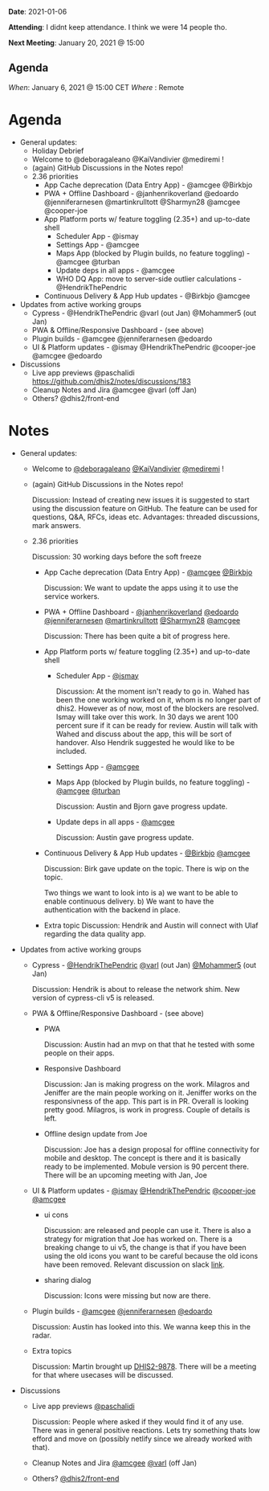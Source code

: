 **Date**: 2021-01-06

**Attending**: I didnt keep attendance. I think we were 14 people tho.

**Next Meeting**: January 20, 2021 @ 15:00

## Agenda

*When*: January 6, 2021 @ 15:00 CET *Where* : Remote

# Agenda

- General updates:
  - Holiday Debrief
  - Welcome to @deboragaleano @KaiVandivier @mediremi !
  - (again) GitHub Discussions in the Notes repo!
  - 2.36 priorities
    - App Cache deprecation (Data Entry App) - @amcgee @Birkbjo 
    - PWA + Offline Dashboard - @janhenrikoverland @edoardo @jenniferarnesen @martinkrulltott @Sharmyn28 @amcgee @cooper-joe 
    - App Platform ports w/ feature toggling (2.35+) and up-to-date shell
      - Scheduler App - @ismay 
      - Settings App - @amcgee 
      - Maps App (blocked by Plugin builds, no feature toggling) - @amcgee @turban 
      - Update deps in all apps - @amcgee 
      - WHO DQ App: move to server-side outlier calculations - @HendrikThePendric
    - Continuous Delivery & App Hub updates - @Birkbjo @amcgee 
- Updates from active working groups
  - Cypress - @HendrikThePendric @varl (out Jan) @Mohammer5 (out Jan)
  - PWA & Offline/Responsive Dashboard - (see above)
  - Plugin builds - @amcgee @jenniferarnesen @edoardo 
  - UI & Platform updates - @ismay @HendrikThePendric @cooper-joe @amcgee @edoardo 
- Discussions
  - Live app previews @paschalidi https://github.com/dhis2/notes/discussions/183
  - Cleanup Notes and Jira @amcgee @varl (off Jan)
  - Others? @dhis2/front-end 



# Notes

* General updates:

  - Welcome to [@deboragaleano](https://github.com/deboragaleano) [@KaiVandivier](https://github.com/KaiVandivier) [@mediremi](https://github.com/mediremi) !

  - (again) GitHub Discussions in the Notes repo!

    Discussion: Instead of creating new issues it is suggested to start using the discussion feature on GitHub. The feature can be used for questions, Q&A, RFCs, ideas etc. 
    Advantages: threaded discussions, mark answers. 

  - 2.36  priorities

    Discussion: 30 working days before the soft freeze

    - App Cache deprecation (Data Entry App) - [@amcgee](https://github.com/amcgee) [@Birkbjo](https://github.com/Birkbjo)

      Discussion: We want to update the apps using it to use the service workers.

    - PWA + Offline Dashboard - [@janhenrikoverland](https://github.com/janhenrikoverland) [@edoardo](https://github.com/edoardo) [@jenniferarnesen](https://github.com/jenniferarnesen) [@martinkrulltott](https://github.com/martinkrulltott) [@Sharmyn28](https://github.com/Sharmyn28) [@amcgee](https://github.com/amcgee)

      Discussion: There has been quite a bit of progress here. 

    - App Platform ports w/ feature toggling (2.35+) and up-to-date shell

      - Scheduler App - [@ismay](https://github.com/ismay)

        Discussion: At the moment isn't ready to go in. Wahed has been the one working worked on it, whom is no longer part of dhis2. However as of now, most of the blockers are resolved. Ismay willl take over this work. In 30 days we arent 100 percent sure if it can be ready for review.
        Austin will talk with Wahed and discuss about the app, this will be sort of handover. Also Hendrik suggested he would like to be included.

      - Settings App - [@amcgee](https://github.com/amcgee)

      - Maps App (blocked by Plugin builds, no feature toggling) - [@amcgee](https://github.com/amcgee) [@turban](https://github.com/turban)

        Discussion: Austin and Bjorn gave progress update.

      - Update deps in all apps - [@amcgee](https://github.com/amcgee)

        Discussion: Austin gave progress update.

    - Continuous Delivery & App Hub updates - [@Birkbjo](https://github.com/Birkbjo) [@amcgee](https://github.com/amcgee)

      Discussion: Birk gave update on the topic. There is wip on the topic. 

      Two things we want to look into is a) we want to be able to enable continuous delivery. b) We want to have the authentication with the backend in place.

    - Extra topic 
      Discussion: Hendrik and Austin will connect with Ulaf regarding the data quality app.

* Updates from active working groups

  - Cypress - [@HendrikThePendric](https://github.com/HendrikThePendric) [@varl](https://github.com/varl) (out Jan) [@Mohammer5](https://github.com/Mohammer5) (out Jan)

    Discussion: Hendrik is about to release the network shim. New version of cypress-cli v5 is released. 

  - PWA & Offline/Responsive Dashboard - (see above)
    - PWA
    
        Discussion: Austin had an mvp on that that he tested with some people on their apps.

    - Responsive Dashboard
    
        Discussion: Jan is making progress on the work. Milagros and Jeniffer are the main people working on it.
        Jeniffer works on the responsivness of the app. This part is in PR. Overall is looking pretty good. 
        Milagros, is work in progress. Couple of details is left.

    - Offline design update from Joe
    
        Discussion: Joe has a design proposal for offline connectivity for mobile and desktop. The concept is there and it is basically ready to be implemented. Mobule version is 90 percent there.
        There will be an upcoming meeting with Jan, Joe

  - UI & Platform updates - [@ismay](https://github.com/ismay) [@HendrikThePendric](https://github.com/HendrikThePendric) [@cooper-joe](https://github.com/cooper-joe) [@amcgee](https://github.com/amcgee)

    * ui cons 

      Discussion: are released and people can use it. There is also a strategy for migration that Joe has worked on. There is a breaking change to ui v5, the change is that if you have been using the old icons you want to be careful because the old icons have been removed.
      Relevant discussion on slack [link](https://meet.google.com/linkredirect?authuser=1&dest=https%3A%2F%2Fdhis2.slack.com%2Farchives%2FC0BP0RABF%2Fp1607611797449000).

    * sharing dialog
    
      Discussion: Icons were missing but now are there.

  - Plugin builds - [@amcgee](https://github.com/amcgee) [@jenniferarnesen](https://github.com/jenniferarnesen) [@edoardo](https://github.com/edoardo)

    Discussion: Austin has looked into this. We wanna keep this in the radar.

  - Extra topics

    Discussion: Martin brought up [DHIS2-9878](https://meet.google.com/linkredirect?authuser=1&dest=https%3A%2F%2Fjira.dhis2.org%2Fbrowse%2FDHIS2-9878). There will be a meeting for that where usecases will be discussed.

* Discussions

  - Live app previews [@paschalidi](https://github.com/paschalidi)

    Discussion: People where asked if they would find it of any use. There was in general positive reactions. Lets try something thats low efford and move on (possibly netlify since we already worked with that).

  - Cleanup Notes and Jira [@amcgee](https://github.com/amcgee) [@varl](https://github.com/varl) (off Jan)

  - Others? [@dhis2/front-end](https://github.com/orgs/dhis2/teams/front-end)